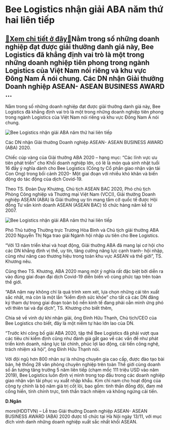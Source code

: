 Bee Logistics nhận giải ABA năm thứ hai liên tiếp
=================================================

[:gift:Xem chi tiết ở đây:gift:](https://hddtvn.com/bee-logistics-nhan-giai-aba-nam-thu-hai-lien-tiep/)Nằm trong số những doanh nghiệp đạt được giải thưởng danh giá này, Bee Logistics đã khẳng định vai trò là một trong những doanh nghiệp tiên phong trong ngành Logistics của Việt Nam nói riêng và khu vực Đông Nam Á nói chung. Các DN nhận Giải thưởng Doanh nghiệp ASEAN- ASEAN BUSINESS AWARD …
--------------------------------------------------------------------------------------------------------------------------------------------------------------------------------------------------------------------------------------------------------------------------------------------------


Nằm trong số những doanh nghiệp đạt được giải thưởng danh giá này, Bee Logistics đã khẳng định vai trò là một trong những doanh nghiệp tiên phong trong ngành Logistics của Việt Nam nói riêng và khu vực Đông Nam Á nói chung.





![Bee Logistics nhận giải ABA năm thứ hai liên tiếp](https://hddtvn.com/wp-content/uploads/2021/01/5930_IMG-2759.jpg "Bee Logistics nhận giải ABA năm thứ hai liên tiếp")


Các DN nhận Giải thưởng Doanh nghiệp ASEAN- ASEAN BUSINESS AWARD (ABA) 2020.



Chiếc cúp vàng của Giải thưởng ABA 2020 – hạng mục: “Các lĩnh vực ưu tiên phát triển” cho Khối doanh nghiệp lớn, có lẽ là món quà sinh nhật tuổi 16 đầy ý nghĩa dành cho Bee Logistics (Công ty Cổ phần giao nhận vận tải Con Ong) trong bối cảnh 2020- Một giai đoạn với nhiều khó khăn và biến động do tác động của dịch Covid-19.


Theo TS. Đoàn Duy Khương, Chủ tịch ASEAN BAC 2020, Phó chủ tịch Phòng Công nghiệp và Thương mại Việt Nam (VCCI), Giải thưởng Doanh nghiệp ASEAN (ABA) là Giải thưởng uy tín mang tầm cỡ quốc tế được Hội đồng Tư vấn kinh doanh ASEAN (ASEAN BAC) tổ chức hàng năm kể từ 2007.





![Bee Logistics nhận giải ABA năm thứ hai liên tiếp](https://hddtvn.com/wp-content/uploads/2021/01/0158_IMG-2758.jpg "Bee Logistics nhận giải ABA năm thứ hai liên tiếp")


Phó Thủ tướng Thường trực Trương Hòa Bình và Chủ tịch giải thưởng ABA 2020 Nguyễn Thị Nga trao giải Ngành hội nhập ưu tiên cho Bee Logistics.



“Với 13 năm triển khai và hoạt động, Giải thưởng ABA đã mang lại cơ hội cho các DN khẳng định vị thế, uy tín, tăng cường năng lực cạnh tranh- hội nhập, cũng như nâng cao thương hiệu trong toàn khu vực ASEAN và thế giới”, TS. Khương nêu.


Cũng theo TS. Khương, ABA 2020 mang một ý nghĩa rất đặc biệt bởi diễn ra vào đúng giai đoạn đại dịch Covid-19 diễn biến vô cùng phức tạp trên toàn thế giới.


“ABA năm nay không chỉ là quá trình xem xét, lựa chọn những cái tên xuất sắc nhất, mà còn là một lần “kiểm định sức khỏe” cho tất cả các DN đăng ký tham dự trong giai đoạn toàn bộ nền kinh tế đang phải oằn mình ứng phó với thiên tai và đại dịch”, TS. Khương cho biết thêm,


Chia sẻ về vinh dự khi nhận giải, ông Đinh Hữu Thạnh, Chủ tịch/CEO của Bee Logistics cho biết, đây là một niềm tự hào lớn lao của DN.


“Trước khi công bố giải ABA 2020, tập thể Bee Logistics đã phải vượt qua các tiêu chí kiểm định cũng như đánh giá gắt gao về các vấn đề như phát triển kinh doanh, năng lực tài chính, phúc lợi lao động, cải tiến công nghệ, trách nhiệm xã hội”, ông Đinh Hữu Thạnh nói.






Với đội ngũ hơn 800 nhân sự là những chuyên gia cao cấp, được đào tạo bài bản, hệ thống 28 văn phòng chuyên nghiệp trên toàn Thế giới cùng doanh số ấn tượng tăng trưởng 5 năm liên tiếp (chạm mốc 111 triệu USD vào năm 2019), Bee Logistics luôn định vị mình trong top đầu trong các doanh nghiệp giao nhận vận tải phục vụ xuất nhập khẩu. Kim chỉ nam cho hoạt động của công ty chính là bộ năm giá trị cốt lõi, bao gồm: tinh thần đồng đội, đam mê cống hiến, tính chính trực, tinh thần trách nhiệm và không ngừng cải tiến.







**D.Ngân**



more(HDDTVN) – Lễ trao Giải thưởng Doanh nghiệp ASEAN- ASEAN BUSINESS AWARD (ABA) 2020 được tổ chức tại Hà Nội ngày 13/11, với mục đích vinh danh những doanh nghiệp xuất sắc nhất khối ASEAN.

